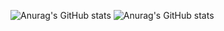 
![Anurag's GitHub stats](https://github-readme-stats.vercel.app/api?username=anuraghazra&theme=tokyonight&show_icons=true)
![Anurag's GitHub stats](https://github-readme-stats.vercel.app/api?username=anuraghazra&theme=outrun&show_icons=true)
